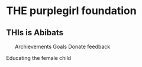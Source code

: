 <h1>THE purplegirl foundation</h1>
<h2>THIs is Abibats</h2>
<ul>
<ls>Archievements</ls>
<ls>Goals</ls>
<ls>Donate</ls>
<ls>feedback</ls>
</ul>
<p>Educating the female child</p>
